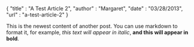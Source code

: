 {
    "title"  : "A Test Article 2",
    "author" : "Margaret",
    "date"   : "03/28/2013",
    "url"    : "a-test-article-2"
}

This is the newest content of another post.  You can use markdown to format it,
for example, *this text will appear in italic*, **and this will appear in bold**.
